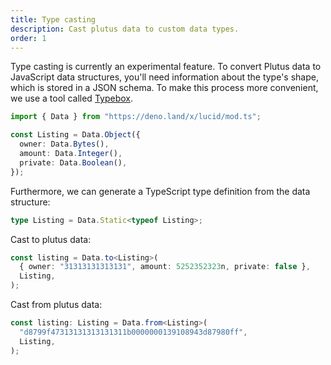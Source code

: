 ```yaml
---
title: Type casting
description: Cast plutus data to custom data types.
order: 1
---
```


Type casting is currently an experimental feature. To convert Plutus data to JavaScript data structures, you'll need information about the type's shape, which is stored in a JSON schema. To make this process more convenient, we use a tool called [Typebox](https://github.com/sinclairzx81/typebox).

```ts
import { Data } from "https://deno.land/x/lucid/mod.ts";

const Listing = Data.Object({
  owner: Data.Bytes(),
  amount: Data.Integer(),
  private: Data.Boolean(),
});
```

Furthermore, we can generate a TypeScript type definition from the data structure:

```ts
type Listing = Data.Static<typeof Listing>;
```

Cast to plutus data:

```ts
const listing = Data.to<Listing>(
  { owner: "31313131313131", amount: 5252352323n, private: false },
  Listing,
);
```

Cast from plutus data:

```ts
const listing: Listing = Data.from<Listing>(
  "d8799f47313131313131311b0000000139108943d87980ff",
  Listing,
);
```
